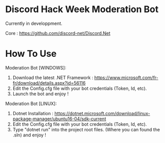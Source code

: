 # Discord Hack Week Moderation Bot

Currently in developpment.

Core : https://github.com/discord-net/Discord.Net

# How To Use

Moderation Bot [WINDOWS]:
1. Download the latest .NET Framework : https://www.microsoft.com/fr-fr/download/details.aspx?id=56116
2. Edit the Config.cfg file with your bot credentials (Token, Id, etc).
3. Launch the bot and enjoy !

Moderation Bot [LINUX]:
1. Dotnet Installation : https://dotnet.microsoft.com/download/linux-package-manager/ubuntu16-04/sdk-current
2. Edit the Config.cfg file with your bot credentials (Token, Id, etc).
3. Type "dotnet run" into the project root files. (Where you can found the .sln) and enjoy !

